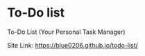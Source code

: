 # To-Do list
To-Do List (Your Personal Task Manager)

Site Link: https://blue0206.github.io/todo-list/
